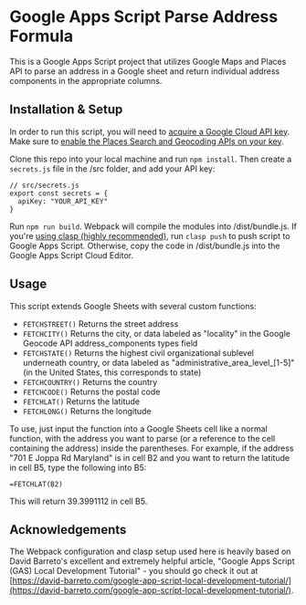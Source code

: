 # Google Apps Script Parse Address Formula

This is a Google Apps Script project that utilizes Google Maps and Places API to parse an address in a Google sheet and return individual address components in the appropriate columns.

## Installation & Setup
In order to run this script, you will need to [acquire a Google Cloud API key](https://developers.google.com/maps/documentation/javascript/get-api-key). Make sure to [enable the Places Search and Geocoding APIs on your key](https://support.google.com/googleapi/answer/6158841?hl=en).

Clone this repo into your local machine and run `npm install`. Then create a `secrets.js` file in the /src folder, and add your API key:
```
// src/secrets.js
export const secrets = {
  apiKey: "YOUR_API_KEY"
}
```
Run `npm run build`. Webpack will compile the modules into /dist/bundle.js. If you're [using clasp (highly recommended)](https://developers.google.com/apps-script/guides/clasp), run `clasp push` to push script to Google Apps Script. Otherwise, copy the code in /dist/bundle.js into the Google Apps Script Cloud Editor.

## Usage
This script extends Google Sheets with several custom functions:
- `FETCHSTREET()` Returns the street address
- `FETCHCITY()` Returns the city, or data labeled as "locality" in the Google Geocode API address_components types field
- `FETCHSTATE()` Returns the highest civil organizational sublevel underneath country, or data labeled as "administrative_area_level_\[1-5\]" (in the United States, this corresponds to state)
- `FETCHCOUNTRY()` Returns the country
- `FETCHCODE()` Returns the postal code
- `FETCHLAT()` Returns the latitude
- `FETCHLONG()` Returns the longitude 

To use, just input the function into a Google Sheets cell like a normal function, with the address you want to parse (or a reference to the cell containing the address) inside the parentheses. For example, if the address "701 E Joppa Rd Maryland" is in cell B2 and you want to return the latitude in cell B5, type the following into B5:

`=FETCHLAT(B2)`

This will return 39.3991112 in cell B5.

## Acknowledgements
The Webpack configuration and clasp setup used here is heavily based on David Barreto's excellent and extremely helpful article, "Google Apps Script (GAS) Local Development Tutorial" - you should go check it out at [https://david-barreto.com/google-app-script-local-development-tutorial/](https://david-barreto.com/google-app-script-local-development-tutorial/).
